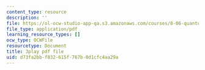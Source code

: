 ```yaml
---
content_type: resource
description: ''
file: https://ol-ocw-studio-app-qa.s3.amazonaws.com/courses/8-06-quantum-physics-iii-spring-2018/d73fa2bbf832615f767b0d1cfc4aa29a_33kB8JQRpjI.pdf
file_type: application/pdf
learning_resource_types: []
ocw_type: OCWFile
resourcetype: Document
title: 3play pdf file
uid: d73fa2bb-f832-615f-767b-0d1cfc4aa29a
---
```

